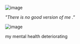 

![image](https://tenor.com/view/arcane-season-2-jinx-is-sad-gif-10884998157721475027.gif)

*"There is no good version of me ."*




![image](https://tenor.com/en-GB/view/jinx-arcane-league-of-legends-lol-powder-gif-23914119.gif)

my mental health deteriorating

<!---
M0NCATS/M0NCATS is a ✨ special ✨ repository because its `README.md` (this file) appears on your GitHub profile.
You can click the Preview link to take a look at your changes.
--->
